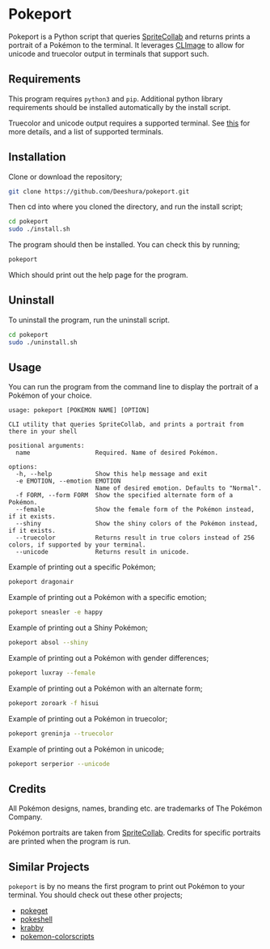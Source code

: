 # Pokeport

Pokeport is a Python script that queries [SpriteCollab](https://sprites.pmdcollab.org) and returns prints a portrait of a Pokémon to the terminal. It leverages [CLImage](https://github.com/pnappa/CLImage) to allow for unicode and truecolor output in terminals that support such.

## Requirements

This program requires `python3` and `pip`. Additional python library requirements should be installed automatically by the install script. 

Truecolor and unicode output requires a supported terminal. See [this](https://github.com/termstandard/colors) for more details, and a list of supported terminals.

## Installation

Clone or download the repository;

```bash
git clone https://github.com/Deeshura/pokeport.git
```

Then cd into where you cloned the directory, and run the install script;

```bash
cd pokeport
sudo ./install.sh
```

The program should then be installed. You can check this by running;

```bash
pokeport
```

Which should print out the help page for the program.

## Uninstall

To uninstall the program, run the uninstall script.

```bash
cd pokeport
sudo ./uninstall.sh
```

## Usage

You can run the program from the command line to display the portrait of a Pokémon of your choice.

```text
usage: pokeport [POKÉMON NAME] [OPTION]

CLI utility that queries SpriteCollab, and prints a portrait from there in your shell

positional arguments:
  name                  Required. Name of desired Pokémon.

options:
  -h, --help            Show this help message and exit
  -e EMOTION, --emotion EMOTION
                        Name of desired emotion. Defaults to "Normal".
  -f FORM, --form FORM  Show the specified alternate form of a Pokémon.
  --female              Show the female form of the Pokémon instead, if it exists.
  --shiny               Show the shiny colors of the Pokémon instead, if it exists.
  --truecolor           Returns result in true colors instead of 256 colors, if supported by your terminal.
  --unicode             Returns result in unicode.
```

Example of printing out a specific Pokémon;

```bash
pokeport dragonair
```

Example of printing out a Pokémon with a specific emotion;

```bash
pokeport sneasler -e happy
```

Example of printing out a Shiny Pokémon;

```bash
pokeport absol --shiny
```

Example of printing out a Pokémon with gender differences;

```bash
pokeport luxray --female
```

Example of printing out a Pokémon with an alternate form;

```bash
pokeport zoroark -f hisui
```

Example of printing out a Pokémon in truecolor;

```bash
pokeport greninja --truecolor
```

Example of printing out a Pokémon in unicode;

```bash
pokeport serperior --unicode
```

## Credits

All Pokémon designs, names, branding etc. are trademarks of The Pokémon Company.

Pokémon portraits are taken from [SpriteCollab](https://sprites.pmdcollab.org). Credits for specific portraits are printed when the program is run.

## Similar Projects

`pokeport` is by no means the first program to print out Pokémon to your terminal. You should check out these other projects;

- [pokeget](https://github.com/talwat/pokeget)
- [pokeshell](https://github.com/acxz/pokeshell)
- [krabby](https://github.com/yannjor/krabby)
- [pokemon-colorscripts](https://gitlab.com/phoneybadger/pokemon-colorscripts)
